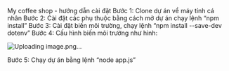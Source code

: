 My coffee shop - hướng dẫn cài đặt
Bước 1: Clone dự án về máy tính cá nhân
Bước 2: Cài đặt các phụ thuộc bằng cách mở dự án chạy lệnh “npm install”
Bước 3: Cài đặt biến môi trường, chạy lệnh “npm install --save-dev dotenv”
Bước 4: Cấu hình biến môi trường như hình:

![Uploading image.png…]()

Bước 5: Chạy dự án bằng lệnh “node app.js”
